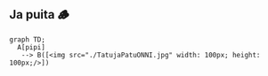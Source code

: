 ## Ja puita 🪵

```mermaid
graph TD;
  A[pipi]
   --> B([<img src="./TatujaPatuONNI.jpg" width: 100px; height: 100px;/>])

```